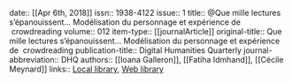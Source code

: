 date:: [[Apr 6th, 2018]]
issn:: 1938-4122
issue:: 1
title:: @Que mille lectures s’épanouissent… Modélisation du personnage et expérience de  crowdreading
volume:: 012
item-type:: [[journalArticle]]
original-title:: Que mille lectures s’épanouissent… Modélisation du personnage et expérience de  crowdreading
publication-title:: Digital Humanities Quarterly
journal-abbreviation:: DHQ
authors:: [[Ioana Galleron]], [[Fatiha Idmhand]], [[Cécile Meynard]]
links:: [Local library](zotero://select/groups/2386895/items/G3ET86MB), [Web library](https://www.zotero.org/groups/2386895/items/G3ET86MB)
